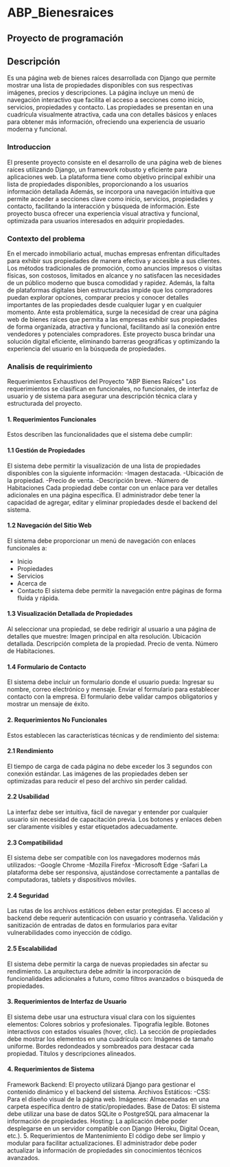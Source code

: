 # ABP_Bienesraices
## Proyecto de programación   
## Descripción  
Es una página web de bienes raíces desarrollada con Django que permite mostrar una lista de propiedades disponibles con sus respectivas imágenes, precios y descripciones. La página incluye un menú de navegación interactivo que facilita el acceso a secciones como inicio, servicios, propiedades y contacto. Las propiedades se presentan en una cuadrícula visualmente atractiva, cada una con detalles básicos y enlaces para obtener más información, ofreciendo una experiencia de usuario moderna y funcional.
### Introduccion 
El presente proyecto consiste en el desarrollo de una página web de bienes raíces utilizando Django, un framework robusto y eficiente para aplicaciones web. La plataforma tiene como objetivo principal exhibir una lista de propiedades disponibles, proporcionando a los usuarios información detallada Además, se incorpora una navegación intuitiva que permite acceder a secciones clave como inicio, servicios, propiedades y contacto, facilitando la interacción y búsqueda de información. Este proyecto busca ofrecer una experiencia visual atractiva y funcional, optimizada para usuarios interesados en adquirir propiedades.
### Contexto del problema
En el mercado inmobiliario actual, muchas empresas enfrentan dificultades para exhibir sus propiedades de manera efectiva y accesible a sus clientes. Los métodos tradicionales de promoción, como anuncios impresos o visitas físicas, son costosos, limitados en alcance y no satisfacen las necesidades de un público moderno que busca comodidad y rapidez. Además, la falta de plataformas digitales bien estructuradas impide que los compradores puedan explorar opciones, comparar precios y conocer detalles importantes de las propiedades desde cualquier lugar y en cualquier momento.
Ante esta problemática, surge la necesidad de crear una página web de bienes raíces que permita a las empresas exhibir sus propiedades de forma organizada, atractiva y funcional, facilitando así la conexión entre vendedores y potenciales compradores. Este proyecto busca brindar una solución digital eficiente, eliminando barreras geográficas y optimizando la experiencia del usuario en la búsqueda de propiedades.
### Analisis de requirimiento
Requerimientos Exhaustivos del Proyecto "ABP Bienes Raíces"
Los requerimientos se clasifican en funcionales, no funcionales, de interfaz de usuario y de sistema para asegurar una descripción técnica clara y estructurada del proyecto.

#### 1. Requerimientos Funcionales
Estos describen las funcionalidades que el sistema debe cumplir:

#### 1.1 Gestión de Propiedades
El sistema debe permitir la visualización de una lista de propiedades disponibles con la siguiente información:
-Imagen destacada.
-Ubicación de la propiedad.
-Precio de venta.
-Descripción breve.
-Número de Habitaciones
Cada propiedad debe contar con un enlace para ver detalles adicionales en una página específica.
El administrador debe tener la capacidad de agregar, editar y eliminar propiedades desde el backend del sistema.

#### 1.2 Navegación del Sitio Web
El sistema debe proporcionar un menú de navegación con enlaces funcionales a:
- Inicio
- Propiedades
- Servicios
- Acerca de 
- Contacto
El sistema debe permitir la navegación entre páginas de forma fluida y rápida.

#### 1.3 Visualización Detallada de Propiedades
Al seleccionar una propiedad, se debe redirigir al usuario a una página de detalles que muestre:
Imagen principal en alta resolución.
Ubicación detallada.
Descripción completa de la propiedad.
Precio de venta.
Número de Habitaciones.

#### 1.4 Formulario de Contacto
El sistema debe incluir un formulario donde el usuario pueda:
Ingresar su nombre, correo electrónico y mensaje.
Enviar el formulario para establecer contacto con la empresa.
El formulario debe validar campos obligatorios y mostrar un mensaje de éxito.

#### 2. Requerimientos No Funcionales
Estos establecen las características técnicas y de rendimiento del sistema:

#### 2.1 Rendimiento
El tiempo de carga de cada página no debe exceder los 3 segundos con conexión estándar.
Las imágenes de las propiedades deben ser optimizadas para reducir el peso del archivo sin perder calidad.

#### 2.2 Usabilidad
La interfaz debe ser intuitiva, fácil de navegar y entender por cualquier usuario sin necesidad de capacitación previa.
Los botones y enlaces deben ser claramente visibles y estar etiquetados adecuadamente.

#### 2.3 Compatibilidad
El sistema debe ser compatible con los navegadores modernos más utilizados:
-Google Chrome
-Mozilla Firefox
-Microsoft Edge
-Safari
La plataforma debe ser responsiva, ajustándose correctamente a pantallas de computadoras, tablets y dispositivos móviles.

#### 2.4 Seguridad
Las rutas de los archivos estáticos deben estar protegidas.
El acceso al backend debe requerir autenticación con usuario y contraseña.
Validación y sanitización de entradas de datos en formularios para evitar vulnerabilidades como inyección de código.

#### 2.5 Escalabilidad
El sistema debe permitir la carga de nuevas propiedades sin afectar su rendimiento.
La arquitectura debe admitir la incorporación de funcionalidades adicionales a futuro, como filtros avanzados o búsqueda de propiedades.

#### 3. Requerimientos de Interfaz de Usuario
El sistema debe usar una estructura visual clara con los siguientes elementos:
Colores sobrios y profesionales.
Tipografía legible.
Botones interactivos con estados visuales (hover, clic).
La sección de propiedades debe mostrar los elementos en una cuadrícula con:
Imágenes de tamaño uniforme.
Bordes redondeados y sombreados para destacar cada propiedad.
Títulos y descripciones alineados.

#### 4. Requerimientos de Sistema
Framework Backend: El proyecto utilizará Django para gestionar el contenido dinámico y el backend del sistema.
Archivos Estáticos:
-CSS: Para el diseño visual de la página web.
Imágenes: Almacenadas en una carpeta específica dentro de static/propiedades.
Base de Datos:
El sistema debe utilizar una base de datos SQLite o PostgreSQL para almacenar la información de propiedades.
Hosting: La aplicación debe poder desplegarse en un servidor compatible con Django (Heroku, Digital Ocean, etc.).
5. Requerimientos de Mantenimiento
El código debe ser limpio y modular para facilitar actualizaciones.
El administrador debe poder actualizar la información de propiedades sin conocimientos técnicos avanzados.
